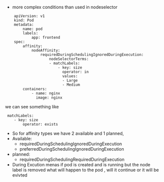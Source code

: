 - more complex conditions than used in nodeselector

```
    apiVersion: v1
    kind: Pod
    metadata:
        name: pod
        labels:
            app: frontend
    spec:
        affinity:
            nodeAffinity:
                requiredDuringSchedulingIgnoredDuringExecution:
                    nodeSelectorTerms:
                    - matchLabels:
                        - key: size
                          operator: in
                          values:
                          - Large
                          - Medium
        containers:
            - name: nginx
              image: nginx
```

we can see something like

```
 matchLabels:
    - key: size
        operator: exists
```

- So for affinity types we have 2 available and 1 planned, 
- Available:
  - requiredDuringSchedulingIgnoredDuringExecution
  - preferredDuringSchedulingIgnoredDuringExecution
- planned:
  - requiredDuringSchedulingRequiredDuringExecution
- During Excution menas if pod is created and is running but the node label is removed what will happen to the pod , will it continue or it will be evivted